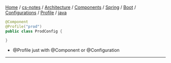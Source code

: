 [Home](https://mengxianbin.github.io) /
[cs-notes](https://mengxianbin.github.io/cs-notes/site) /
[Architecture](https://mengxianbin.github.io/cs-notes/site/Architecture) /
[Components](https://mengxianbin.github.io/cs-notes/site/Architecture/Components) /
[Spring](https://mengxianbin.github.io/cs-notes/site/Architecture/Components/Spring) /
[Boot](https://mengxianbin.github.io/cs-notes/site/Architecture/Components/Spring/Boot) /
[Configurations](https://mengxianbin.github.io/cs-notes/site/Architecture/Components/Spring/Boot/Configurations) /
[Profile](https://mengxianbin.github.io/cs-notes/site/Architecture/Components/Spring/Boot/Configurations/Profile) /
[java](https://mengxianbin.github.io/cs-notes/site/Architecture/Components/Spring/Boot/Configurations/Profile/java)

```java
@Component
@Profile("prod")
public class ProdConfig {

}
```

* @Profile just with @Component or @Configuration

---
